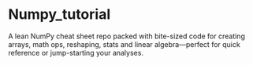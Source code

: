 # Numpy_tutorial
A lean NumPy cheat sheet repo packed with bite-sized code for creating arrays, math ops, reshaping, stats and linear algebra—perfect for quick reference or jump-starting your analyses.
